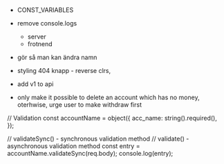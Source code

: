 
* CONST_VARIABLES

* remove console.logs
  * server
  * frotnend

* gör så man kan ändra namn 

* styling 404 knapp - reverse clrs,

* add v1 to api

* only make it possible to delete an account which has no money, oterhwise, urge user to make withdraw first


// Validation
const accountName = object({
    acc_name: string().required(),
});

  // validateSync() - synchronous validation method
        // validate() - asynchronous validation method
        const entry = accountName.validateSync(req.body);
        console.log(entry);





 